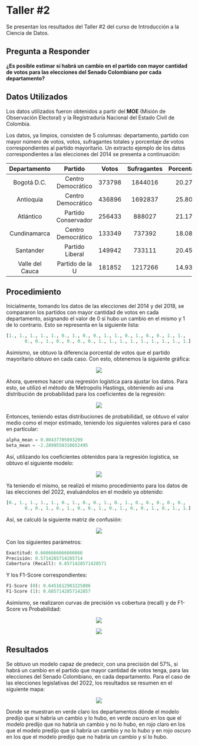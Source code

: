 # Taller #2
Se presentan los resultados del Taller #2 del curso de Introducción a la Ciencia de Datos.

## Pregunta a Responder
**¿Es posible estimar si habrá un cambio en el partido con mayor cantidad de votos para las elecciones del Senado Colombiano por cada departamento?**

## Datos Utilizados
Los datos utilizados fueron obtenidos a partir del **MOE** (Misión de Observación Electoral) y la Registraduría Nacional del Estado Civil de Colombia.

Los datos, ya limpios, consisten de 5 columnas: departamento, partido con mayor número de votos, votos, sufragantes totales y porcentaje de votos correspondientes al partido mayoritario. Un extracto ejemplo de los datos correspondientes a las elecciones del 2014 se presenta a continuación:

| Departamento | Partido | Votos | Sufragantes | Porcentaje |
| :---: | :---: | :---: | :---: | :---: |
| Bogotá D.C. | Centro Democrático | 373798 | 1844016 | 20.27 |
| Antioquia | Centro Democrático | 436896 | 1692837 | 25.80 |
| Atlántico | Partido Conservador | 256433 | 888027 | 21.17 |
| Cundinamarca | Centro Democrático | 133349 | 737392 | 18.08 |
| Santander | Partido Liberal | 149942 | 733111 | 20.45 |
| Valle del Cauca | Partido de la U | 181852 | 1217266 | 14.93 |

## Procedimiento

Inicialmente, tomando los datos de las elecciones del 2014 y del 2018, se compararon los partidos con mayor cantidad de votos en cada departamento, asignando el valor de 0 si hubo un cambio en el mismo y 1 de lo contrario. Esto se representa en la siguiente lista:

```python
[1., 1., 1., 1., 1., 0., 1., 0., 0., 1., 1., 0., 1., 0., 0., 1., 1.,
       0., 0., 1., 0., 0., 0., 0., 1., 1., 1., 1., 1., 1., 1., 1., 1.]
```

Asimismo, se obtuvo la diferencia porcental de votos que el partido mayoritario obtuvo en cada caso. Con esto, obtenemos la siguiente gráfica:

<p align="center">
  <img src="https://github.com/MiguelPerilla2233/Proyecto2/blob/main/results/data.png?raw=true">
</p>

Ahora, queremos hacer una regresión logística para ajustar los datos. Para esto, se utilizó el método de Metropolis Hastings, obteniendo así una distribución de probabilidad para los coeficientes de la regresión:

<p align="center">
  <img src="https://github.com/MiguelPerilla2233/Proyecto2/blob/main/results/alphasbetas.png?raw=true">
</p>

Entonces, teniendo estas distribuciones de probabilidad, se obtuvo el valor medio como el mejor estimado, teniendo los siguientes valores para el caso en particular:

```python
alpha_mean = 0.80437705893299
beta_mean = -2.2899558310652495
```

Así, utilizando los coeficientes obtenidos para la regresión logística, se obtuvo el siguiente modelo:

<p align="center">
  <img src="https://github.com/MiguelPerilla2233/Proyecto2/blob/main/results/model.png?raw=true">
</p>

Ya teniendo el mismo, se realizó el mismo procedimiento para los datos de las elecciones del 2022, evaluándolos en el modelo ya obtenido:

```python
[0., 1., 1., 1., 1., 0., 1., 0., 0., 1., 0., 1., 0., 0., 0., 0., 0.,
       0., 0., 1., 0., 1., 0., 0., 1., 0., 1., 0., 0., 1., 0., 1., 1.]
```

Así, se calculó la siguiente matriz de confusión:

<p align="center">
  <img src="https://github.com/MiguelPerilla2233/Proyecto2/blob/main/results/confusion_matrix.png?raw=true">
</p>

Con los siguientes parámetros:

```python
Exactitud: 0.6666666666666666
Precisión: 0.5714285714285714
Cobertura (Recall): 0.8571428571428571
```

Y los F1-Score correspondientes:

```python
F1-Score (0): 0.6451612903225806
F1-Score (1): 0.6857142857142857
```

Asimismo, se realizaron curvas de precisión vs cobertura (recall) y de F1-Score vs Probabilidad:

<p align="center">
  <img src="https://github.com/MiguelPerilla2233/Proyecto2/blob/main/results/recall_precision.png?raw=true">
</p>

<p align="center">
  <img src="https://github.com/MiguelPerilla2233/Proyecto2/blob/main/results/probability_f1score.png?raw=true">
</p>

## Resultados

Se obtuvo un modelo capaz de predecir, con una precisión del 57%, si habrá un cambio en el partido que mayor cantidad de votos tenga, para las elecciones del Senado Colombiano, en cada departamento. Para el caso de las elecciones legislativas del 2022, los resultados se resumen en el siguiente mapa:

<!--- https://simplemaps.com/custom/country/jpO8h3sO#states --->

<p align="center">
  <img src="https://github.com/MiguelPerilla2233/Proyecto2/blob/main/results/map.png?raw=true">
</p>

Donde se muestran en verde claro los departamentos dónde el modelo predijo que sí habría un cambio y lo hubo, en verde oscuro en los que el modelo predijo que no habría un cambio y no lo hubo, en rojo claro en los que el modelo predijo que sí habría un cambio y no lo hubo y en rojo oscuro en los que el modelo predijo que no habría un cambio y sí lo hubo.
